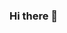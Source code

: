 ### Hi there 👋

<!--
**boynextdoorio/boynextdoorio** is a ✨ _special_ ✨ repository because its `README.md` (this file) appears on your GitHub profile.

Here are some ideas to get you started:

- 🔭 I’m currently working on a project
- 🌱 I’m currently learning python coding
- 👯 I’m looking to collaborate on anyone
- 🤔 I’m looking for help with rdsk.data files for sonic games
- 💬 Ask me about anything
- 📫 How to reach me: winsbackup99@gmail.com or harami0879@gmail.com
- 😄 Pronouns: any
- ⚡ Fun fact: i'm a roblox dev
-->
